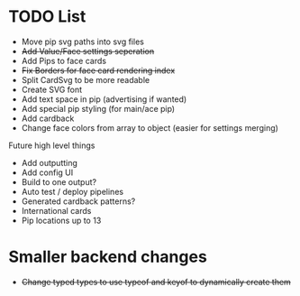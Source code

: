 # TODO List

- Move pip svg paths into svg files
- ~~Add Value/Face settings seperation~~
- Add Pips to face cards
- ~~Fix Borders for face card rendering index~~
- Split CardSvg to be more readable
- Create SVG font
- Add text space in pip (advertising if wanted)
- Add special pip styling (for main/ace pip)
- Add cardback
- Change face colors from array to object (easier for settings merging)

Future high level things

- Add outputting
- Add config UI
- Build to one output?
- Auto test / deploy pipelines
- Generated cardback patterns?
- International cards
- Pip locations up to 13



# Smaller backend changes

- ~~Change typed types to use typeof and keyof to dynamically create them~~